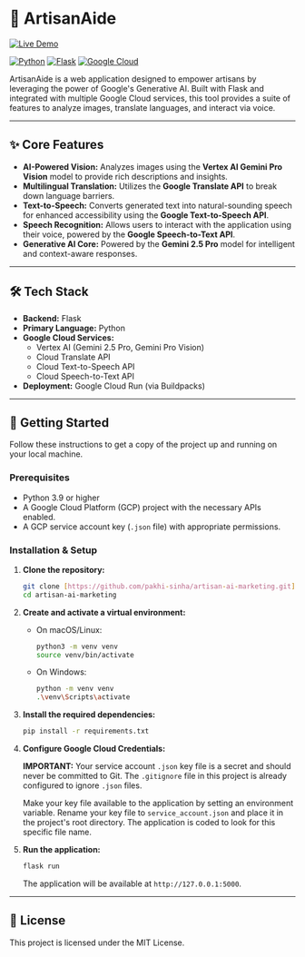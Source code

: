# 🎨 ArtisanAide

[![Live Demo](https://img.shields.io/badge/Live-Demo-brightgreen?style=for-the-badge)](https://artisan-ai-project-774216645801.us-central1.run.app/)

[![Python](https://img.shields.io/badge/Python-3.9%2B-blue.svg)](https://www.python.org/downloads/)
[![Flask](https://img.shields.io/badge/Flask-2.0%2B-green.svg)](https://flask.palletsprojects.com/)
[![Google Cloud](https://img.shields.io/badge/Google-Cloud-orange.svg)](https://cloud.google.com/)

ArtisanAide is a web application designed to empower artisans by leveraging the power of Google's Generative AI. Built with Flask and integrated with multiple Google Cloud services, this tool provides a suite of features to analyze images, translate languages, and interact via voice.



---

## ✨ Core Features

* **AI-Powered Vision:** Analyzes images using the **Vertex AI Gemini Pro Vision** model to provide rich descriptions and insights.
* **Multilingual Translation:** Utilizes the **Google Translate API** to break down language barriers.
* **Text-to-Speech:** Converts generated text into natural-sounding speech for enhanced accessibility using the **Google Text-to-Speech API**.
* **Speech Recognition:** Allows users to interact with the application using their voice, powered by the **Google Speech-to-Text API**.
* **Generative AI Core:** Powered by the **Gemini 2.5 Pro** model for intelligent and context-aware responses.

---

## 🛠️ Tech Stack

* **Backend:** Flask
* **Primary Language:** Python
* **Google Cloud Services:**
    * Vertex AI (Gemini 2.5 Pro, Gemini Pro Vision)
    * Cloud Translate API
    * Cloud Text-to-Speech API
    * Cloud Speech-to-Text API
* **Deployment:** Google Cloud Run (via Buildpacks)

---

## 🚀 Getting Started

Follow these instructions to get a copy of the project up and running on your local machine.

### Prerequisites

* Python 3.9 or higher
* A Google Cloud Platform (GCP) project with the necessary APIs enabled.
* A GCP service account key (`.json` file) with appropriate permissions.

### Installation & Setup

1.  **Clone the repository:**
    ```bash
    git clone [https://github.com/pakhi-sinha/artisan-ai-marketing.git](https://github.com/pakhi-sinha/artisan-ai-marketing.git)
    cd artisan-ai-marketing
    ```

2.  **Create and activate a virtual environment:**

    * On macOS/Linux:
        ```bash
        python3 -m venv venv
        source venv/bin/activate
        ```
    * On Windows:
        ```bash
        python -m venv venv
        .\venv\Scripts\activate
        ```

3.  **Install the required dependencies:**
    ```bash
    pip install -r requirements.txt
    ```

4.  **Configure Google Cloud Credentials:**

    **IMPORTANT:** Your service account `.json` key file is a secret and should never be committed to Git. The `.gitignore` file in this project is already configured to ignore `.json` files.

    Make your key file available to the application by setting an environment variable. Rename your key file to `service_account.json` and place it in the project's root directory. The application is coded to look for this specific file name.

5.  **Run the application:**
    ```bash
    flask run
    ```

    The application will be available at `http://127.0.0.1:5000`.

---

## 📄 License

This project is licensed under the MIT License.